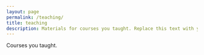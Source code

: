 ```yaml
---
layout: page
permalink: /teaching/
title: teaching
description: Materials for courses you taught. Replace this text with your description.
---
```


Courses you taught.
